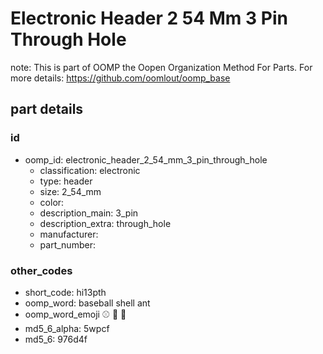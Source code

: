 # Electronic Header 2 54 Mm 3 Pin Through Hole  

note: This is part of OOMP the Oopen Organization Method For Parts. For more details: https://github.com/oomlout/oomp_base

##  part details





### id
* oomp_id: electronic_header_2_54_mm_3_pin_through_hole
  * classification: electronic
  * type: header
  * size: 2_54_mm
  * color: 
  * description_main: 3_pin
  * description_extra: through_hole
  * manufacturer: 
  * part_number: 

### other_codes
* short_code: hi13pth
* oomp_word: baseball shell ant
* oomp_word_emoji :baseball: :shell: :ant:
* md5_6_alpha: 5wpcf
* md5_6: 976d4f